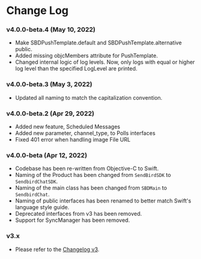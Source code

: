 # Change Log

<!--PLACEHOLDER-->

### v4.0.0-beta.4 (May 10, 2022)
- Make SBDPushTemplate.default and SBDPushTemplate.alternative public.
- Added missing objcMembers attribute for PushTemplate.
- Changed internal logic of log levels. Now, only logs with equal or higher log level than the specified LogLevel are printed.

### v4.0.0-beta.3 (May 3, 2022)
- Updated all naming to match the capitalization convention.

### v4.0.0-beta.2 (Apr 29, 2022)
- Added new feature, Scheduled Messages
- Added new parameter, channel_type, to Polls interfaces
- Fixed 401 error when handling image File URL

### v4.0.0-beta (Apr 12, 2022)
- Codebase has been re-written from Objective-C to Swift.
- Naming of the Product has been changed from `SendBirdSDK` to `SendbirdChatSDK`.
- Naming of the main class has been changed from `SBDMain` to `SendbirdChat`.
- Naming of public interfaces has been renamed to better match Swift's language style guide.
- Deprecated interfaces from v3 has been removed.
- Support for SyncManager has been removed. 

### v3.x 
- Please refer to the [Changelog v3](https://github.com/sendbird/sendbird-ios-framework/blob/master/CHANGELOG.md). 